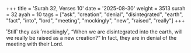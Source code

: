 +++
title = 'Surah 32, Verses 10'
date = '2025-08-30'
weight = 3513
surah = 32
ayah = 10
tags = ["ask", "creation", "denial", "disintegrated", "earth", "fact", "into", "lord", "meeting", "mockingly", "new", "raised", "really"]
+++

˹Still˺ they ask ˹mockingly˺, “When we are disintegrated into the earth, will we really be raised as a new creation?” In fact, they are in denial of the meeting with their Lord.